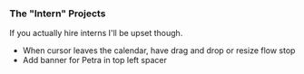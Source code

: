 ### The "Intern" Projects
If you actually hire interns I'll be upset though.

* When cursor leaves the calendar, have drag and drop or resize flow stop
* Add banner for Petra in top left spacer
